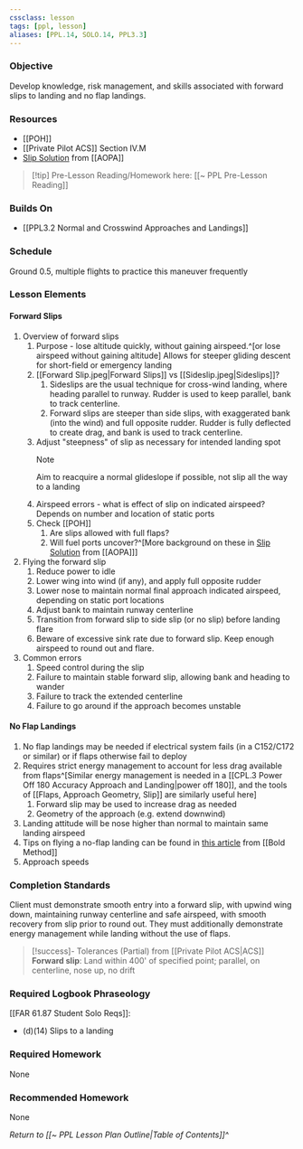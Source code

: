 ```yaml
---
cssclass: lesson
tags: [ppl, lesson]
aliases: [PPL.14, SOLO.14, PPL3.3]
---
```

### Objective
Develop knowledge, risk management, and skills associated with forward slips to landing and no flap landings.

### Resources
- [[POH]]
- [[Private Pilot ACS]] Section IV.M
- [Slip Solution](https://www.aopa.org/news-and-media/all-news/2009/january/flight-training-magazine/slip-solution) from [[AOPA]]

> [!tip] Pre-Lesson Reading/Homework here: [[~ PPL Pre-Lesson Reading]]

### Builds On
- [[PPL3.2 Normal and Crosswind Approaches and Landings]]

### Schedule
Ground 0.5, multiple flights to practice this maneuver frequently

### Lesson Elements

#### Forward Slips
1. Overview of forward slips
	1. Purpose - lose altitude quickly, without gaining airspeed.^[or lose airspeed without gaining altitude] Allows for steeper gliding descent for short-field or emergency landing
	2. [[Forward Slip.jpeg|Forward Slips]] vs [[Sideslip.jpeg|Sideslips]]?
		1. Sideslips are the usual technique for cross-wind landing, where heading parallel to runway. Rudder is used to keep parallel, bank to track centerline.
		2. Forward slips are steeper than side slips, with exaggerated bank (into the wind) and full opposite rudder. Rudder is fully deflected to create drag, and bank is used to track centerline.
	3. Adjust "steepness" of slip as necessary for intended landing spot
		> [!note] 
		> Aim to reacquire a normal glideslope if possible, not slip all the way to a landing
	1. Airspeed errors - what is effect of slip on indicated airspeed? Depends on number and location of static ports
	2. Check [[POH]]
		1. Are slips allowed with full flaps? 
		2. Will fuel ports uncover?^[More background on these in [Slip Solution](https://www.aopa.org/news-and-media/all-news/2009/january/flight-training-magazine/slip-solution) from [[AOPA]]]
2. Flying the forward slip
	1. Reduce power to idle
	2. Lower wing into wind (if any), and apply full opposite rudder 
	4. Lower nose to maintain normal final approach indicated airspeed, depending on static port locations
	5. Adjust bank to maintain runway centerline
	6. Transition from forward slip to side slip (or no slip) before landing flare
	7. Beware of excessive sink rate due to forward slip. Keep enough airspeed to round out and flare.
3. Common errors
	1. Speed control during the slip
	2. Failure to maintain stable forward slip, allowing bank and heading to wander
	3. Failure to track the extended centerline
	4. Failure to go around if the approach becomes unstable

#### No Flap Landings
1. No flap landings may be needed if electrical system fails (in a C152/C172 or similar) or if flaps otherwise fail to deploy
2. Requires strict energy management to account for less drag available from flaps^[Similar energy management is needed in a [[CPL.3 Power Off 180 Accuracy Approach and Landing|power off 180]], and the tools of [[Flaps, Approach Geometry, Slip]] are similarly useful here]
	1. Forward slip may be used to increase drag as needed
	2. Geometry of the approach (e.g. extend downwind)
3. Landing attitude will be nose higher than normal to maintain same landing airspeed
4. Tips on flying a no-flap landing can be found in [this article](https://www.boldmethod.com/blog/learn-to-fly/manuevers/how-to-fly-a-no-flap-landing-pattern-through-touchdown/) from [[Bold Method]]
5. Approach speeds

### Completion Standards
Client must demonstrate smooth entry into a forward slip, with upwind wing down, maintaining runway centerline and safe airspeed, with smooth recovery from slip prior to round out. They must additionally demonstrate energy management while landing without the use of flaps.

> [!success]- Tolerances (Partial) from [[Private Pilot ACS|ACS]]
> **Forward slip**: Land within 400' of specified point; parallel, on centerline, nose up, no drift

### Required Logbook Phraseology
[[FAR 61.87 Student Solo Reqs]]: 
- (d)(14) Slips to a landing

### Required Homework
None

### Recommended Homework
None 

*Return to [[~ PPL Lesson Plan Outline|Table of Contents]]^*